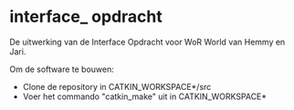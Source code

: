 # interface_ opdracht
De uitwerking van de Interface Opdracht voor WoR World van Hemmy en Jari.

Om de software te bouwen:
* Clone de repository in CATKIN_WORKSPACE*/src
* Voer het commando "catkin_make" uit in CATKIN_WORKSPACE*
